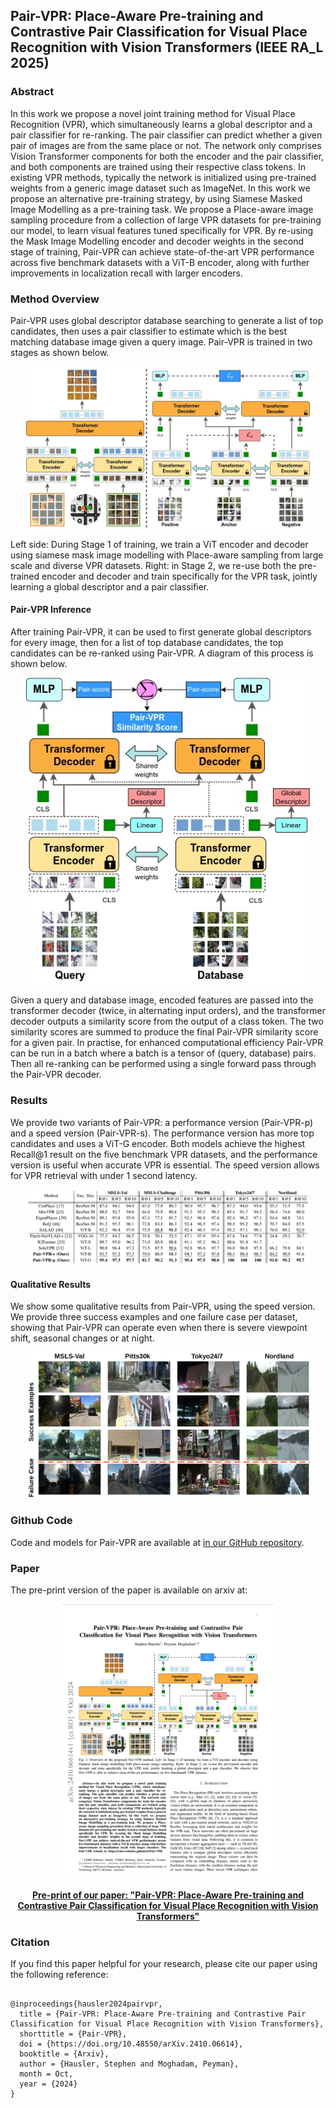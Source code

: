 ## Pair-VPR: Place-Aware Pre-training and Contrastive Pair Classification for Visual Place Recognition with Vision Transformers (IEEE RA_L 2025)
      

### Abstract

In this work we propose a novel joint training method for Visual Place Recognition (VPR), which simultaneously learns a global descriptor and a pair classifier for re-ranking. The pair classifier can predict whether a given pair of images are from the same place or not. The network only comprises Vision Transformer components for both the encoder and the pair classifier, and both components are trained using their respective class tokens. In existing VPR methods, typically the network is initialized using pre-trained weights from a generic image dataset such as ImageNet. In this work we propose an alternative pre-training strategy, by using Siamese Masked Image Modelling as a pre-training task. We propose a Place-aware image sampling procedure from a collection of large VPR datasets for pre-training our model, to learn visual features tuned specifically for VPR. By re-using the Mask Image Modelling encoder and decoder weights in the second stage of training, Pair-VPR can achieve state-of-the-art VPR performance across five benchmark datasets with a ViT-B encoder, along with further improvements in localization recall with larger encoders.

### Method Overview
Pair-VPR uses global descriptor database searching to generate a list of top candidates, then uses a pair classifier to estimate which is the best matching database image given a query image. Pair-VPR is trained in two stages as shown below.
<p align="center">
<img src="assets/imgs/vpr_hero_figure_lowres.jpg" style="width:90%">
</p>
Left side: During Stage 1 of training, we train a ViT encoder and decoder using siamese mask image modelling with Place-aware sampling from large scale and diverse VPR datasets. Right: in Stage 2, we re-use both the pre-trained encoder and decoder and train specifically for the VPR task, jointly learning a global descriptor and a pair classifier.

#### Pair-VPR Inference
After training Pair-VPR, it can be used to first generate global descriptors for every image, then for a list of top database candidates, the top candidates can be re-ranked using Pair-VPR. A diagram of this process is shown below. 
<p align="center">
<img src="assets/imgs/vpr_eval_figure.jpg" style="width:90%">
</p>
Given a query and database image, encoded features are passed into the transformer decoder (twice, in alternating input orders), and the transformer decoder outputs a similarity score from the output of a class token. The two similarity scores are summed to produce the final Pair-VPR similarity score for a given pair. In practise, for enhanced computational efficiency Pair-VPR can be run in a batch where a batch is a tensor of (query, database) pairs. Then all re-ranking can be performed using a single forward pass through the Pair-VPR decoder.

### Results
We provide two variants of Pair-VPR: a performance version (Pair-VPR-p) and a speed version (Pair-VPR-s). The performance version has more top candidates and uses a ViT-G encoder. Both models achieve the highest Recall@1 result on the five benchmark VPR datasets, and the performance version is useful when accurate VPR is essential. The speed version allows for VPR retrieval with under 1 second latency.   
<p align="center">
<img src="assets/imgs/VPR_results_table.png" style="width:90%">
</p>

#### Qualitative Results
We show some qualitative results from Pair-VPR, using the speed version. We provide three success examples and one failure case per dataset, showing that Pair-VPR can operate even when there is severe viewpoint shift, seasonal changes or at night.
<p align="center">
<img src="assets/imgs/qual_fig_website_lowres.jpg" style="width:90%">
</p>

### Github Code
 <p>
    Code and models for Pair-VPR are available at <a href="https://github.com/csiro-robotics/Pair-VPR">in our GitHub repository</a>.
</p>

### Paper

The pre-print version of the paper is available on arxiv at:

<div align="center">
            <a href="https://arxiv.org/abs/2410.06614">
            <img  src="assets/imgs/pairvpr_paper_image.png" height="440" width="340" />
            </a>
            <p><a href="https://arxiv.org/abs/2410.06614"><strong>Pre-print of our paper: "Pair-VPR: Place-Aware Pre-training and Contrastive Pair Classification for Visual Place Recognition with Vision Transformers"</strong></a></p>
</div>

### Citation
<p>
If you find this paper helpful for your research, please cite our paper using the following reference:

<pre><code class="citation">
@inproceedings{hausler2024pairvpr,
  title = {Pair-VPR: Place-Aware Pre-training and Contrastive Pair Classification for Visual Place Recognition with Vision Transformers},
  shorttitle = {Pair-VPR},
  doi = {https://doi.org/10.48550/arXiv.2410.06614},
  booktitle = {Arxiv},
  author = {Hausler, Stephen and Moghadam, Peyman},
  month = Oct,
  year = {2024}
}
</code></pre>
</p>
